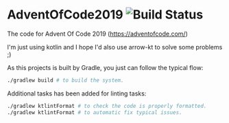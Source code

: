 # AdventOfCode2019 ![Build Status](https://travis-ci.com/delr3ves/AdventOfCode2019.svg?branch=master)

The code for Advent Of Code 2019 (https://adventofcode.com/)

I'm just using kotlin and I hope I'd also use arrow-kt to solve some problems ;)

As this projects is built by Gradle, you just can follow the typical flow:

```bash
./gradlew build # to build the system.
```

Additional tasks has been added for linting tasks:
```bash
./gradlew ktlintFormat # to check the code is properly formatted.
./gradlew ktlintFormat # to automatic fix typical issues. 
```
